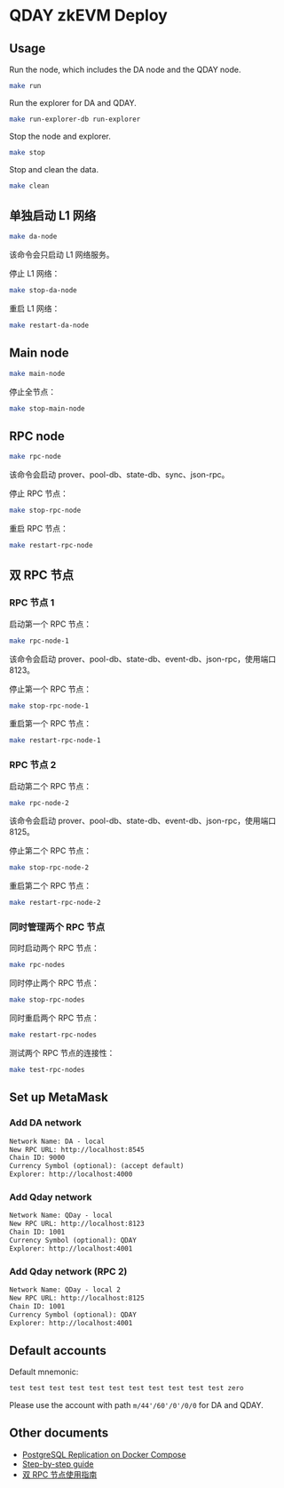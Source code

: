 # QDAY zkEVM Deploy

## Usage

Run the node, which includes the DA node and the QDAY node.

```bash
make run
```

Run the explorer for DA and QDAY.

```bash
make run-explorer-db run-explorer
```

Stop the node and explorer.

```bash
make stop
```

Stop and clean the data.

```bash
make clean
```

## 单独启动 L1 网络

```sh
make da-node
```

该命令会只启动 L1 网络服务。

停止 L1 网络：
```sh
make stop-da-node
```

重启 L1 网络：
```sh
make restart-da-node
```

## Main node

```sh
make main-node
```

停止全节点：
```sh
make stop-main-node
```

## RPC node

```sh
make rpc-node
```

该命令会启动 prover、pool-db、state-db、sync、json-rpc。

停止 RPC 节点：
```sh
make stop-rpc-node
```

重启 RPC 节点：
```sh
make restart-rpc-node
```

## 双 RPC 节点

### RPC 节点 1

启动第一个 RPC 节点：
```sh
make rpc-node-1
```

该命令会启动 prover、pool-db、state-db、event-db、json-rpc，使用端口 8123。

停止第一个 RPC 节点：
```sh
make stop-rpc-node-1
```

重启第一个 RPC 节点：
```sh
make restart-rpc-node-1
```

### RPC 节点 2

启动第二个 RPC 节点：
```sh
make rpc-node-2
```

该命令会启动 prover、pool-db、state-db、event-db、json-rpc，使用端口 8125。

停止第二个 RPC 节点：
```sh
make stop-rpc-node-2
```

重启第二个 RPC 节点：
```sh
make restart-rpc-node-2
```

### 同时管理两个 RPC 节点

同时启动两个 RPC 节点：
```sh
make rpc-nodes
```

同时停止两个 RPC 节点：
```sh
make stop-rpc-nodes
```

同时重启两个 RPC 节点：
```sh
make restart-rpc-nodes
```

测试两个 RPC 节点的连接性：
```sh
make test-rpc-nodes
```

## Set up MetaMask

### Add DA network

```txt
Network Name: DA - local
New RPC URL: http://localhost:8545
Chain ID: 9000
Currency Symbol (optional): (accept default)
Explorer: http://localhost:4000
```

### Add Qday network

```txt
Network Name: QDay - local
New RPC URL: http://localhost:8123
Chain ID: 1001
Currency Symbol (optional): QDAY
Explorer: http://localhost:4001
```

### Add Qday network (RPC 2)

```txt
Network Name: QDay - local 2
New RPC URL: http://localhost:8125
Chain ID: 1001
Currency Symbol (optional): QDAY
Explorer: http://localhost:4001
```

## Default accounts

Default mnemonic:

```txt
test test test test test test test test test test test zero
```

Please use the account with path `m/44'/60'/0'/0/0` for DA and QDAY.

## Other documents

- [PostgreSQL Replication on Docker Compose](docs/postgres.md)
- [Step-by-step guide](docs/step-by-step/README.md)
- [双 RPC 节点使用指南](docs/rpc-nodes-usage.md)